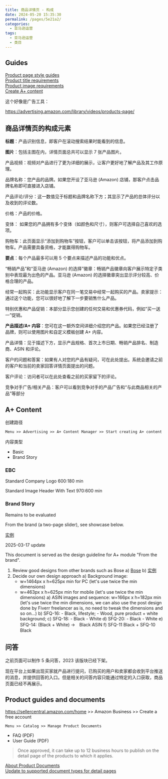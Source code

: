 ```yaml
---
title: 商品详情页 - 构成
date: 2024-05-20 15:35:30
permalink: /pages/5e21a2/
categories: 
  - 亚马逊运营
tags: 
  - 亚马逊运营
  - 类目
---
```


## Guides

[Product page style guides](https://sellercentral.amazon.com/help/hub/reference/G200270100)  
[Product title requirements](https://sellercentral.amazon.com/help/hub/reference/GYTR6SYGFA5E3EQC)  
[Product image requirements](https://sellercentral.amazon.com/help/hub/reference/G1881)  
[Create A+ content](https://sellercentral.amazon.com/help/hub/reference/G202134820)

这个好像是广告工具：

https://advertising.amazon.com/library/videos/products-page/

## 商品详情页的构成元素

**标题**：产品识别信息，即客户在滚动搜索结果时能看到的信息。

**图片**：包括主图在内，详情页面总共可以显示 7 张产品图片。

产品视频：视频对产品进行了更为详细的展示，让客户更好地了解产品及其工作原理。

品牌名称：您产品的品牌。如果您开设了亚马逊 (Amazon) 店铺，那客户点击品牌名称即可直接进入店铺。

产品评论/评分：这一数值见于标题和品牌名称下方；其显示了产品的总体评分以及收到的评论数。

价格：产品的价格。

变体： 如果您的产品拥有多个变体（如颜色和尺寸），则客户可选择自己喜欢的选项。

购物车：此页面显示“添加到购物车”按钮，客户可以单击该按钮，将产品添加到购物车。产品需要具备资格，才能赢得购物车。

**要点**：每个产品最多可以用 5 个要点来描述产品的功能和优点。

“畅销产品”和“亚马逊 (Amazon) 的选择”徽章：畅销产品徽章向客户展示特定子类别中表现最为出色的产品。亚马逊 (Amazon) 的选择徽章突出显示评分较高、价格合理的产品。

经常一起购买：此功能显示客户在同一笔交易中经常一起购买的产品。卖家提示：通过这个功能，您可以很好地了解下一步要销售什么产品。

特别优惠和产品促销：本部分显示您创建的任何交易和优惠券代码，例如“买一送一”促销。

**产品描述/A+ 内容**：您可在这一额外空间详细介绍您的产品。如果您已经注册了品牌，则可以使用图片和自定义模板创建 A+ 内容。

产品详情：见于描述下方，显示产品规格、首次上市日期、畅销产品排名、制造商、ASIN 和评论。

客户的问题和答案：如果有人对您的产品有疑问，可在此处提出。系统会邀请之前的客户和当前的卖家回答详情页面提出的问题。

客户评论：访问者可以在此处查看之前的买家留下的评论。

竞争对手广告/相关产品：客户可以看到竞争对手的产品广告和“与此商品相关的产品”等部分

## A+ Content

创建路径

`Menu >> Advertising >> A+ Content Manager >> Start creating A+ content`

内容类型

- Basic
- Brand Story

### EBC

Standard Company Logo 600:180 min

Standard Image Header With Text 970:600 min

### Brand Story

Remains to be evaluated

From the brand (a two-page slider), see showcase below.

[实例](https://www.amazon.com/dp/b00c5h0y1g)

2025-03-17 update

This document is served as the design guideline for A+ module "From the brand".

1. Review good designs from other brands such as Bose
   a) [Bose](https://www.amazon.com/Bose-SoundLink-Micro-Bluetooth-speaker/dp/B0748N1BZD/)
   b) [实例](https://www.amazon.com/dp/b00c5h0y1g)
2. Decide our own design approach
   a) Background image:
   - w=1464px x h=625px min for PC (let's use twice the min dimensions)
   - w=463px x h=625px min for mobile (let's use twice the min dimensions)
     a) ASIN images and sequence: w=166px x h=182px min (let's use twice the min dimensions, we can also use the post design done by Fiverr freelancer as is, no need to tweak the dimensions and so on...)
     b) SFQ-16: - Black, lifestyle; - Wood, pure product + white background;
     c) SFQ-18: - Black - White
     d) SFQ-20: - Black - White
     e) SFQ-14: (Black + White) →　Black ASIN
     f) SFQ-11 Black + SFQ-10 Black

## 问答

之前页面可以制作 5 条问答，2023 该版块已经下架。

现在平台上如果出现买家就产品进行提问，已购买的用户和卖家都会收到平台推送的消息，并提供回答的入口。但是相关的问答内容只能通过特定的入口获取，商品页面已经不再展示。

## Product guides and documents

https://sellercentral.amazon.com/home >> Amazon Business >> Create a free account

`Menu >> Catalog >> Manage Product Documents`

- FAQ (PDF)
- User Guide (PDF)

> Once approved, it can take up to 12 business hours to publish on the detail page of the products to which it applies.

[About Product Documents](https://sellercentral.amazon.com/help/hub/reference/GZJNHR2M4GDNM3Q3)  
[Update to supported document types for detail pages](https://sellercentral.amazon.com/help/hub/reference/GEGJMB3MEVVN349X)
